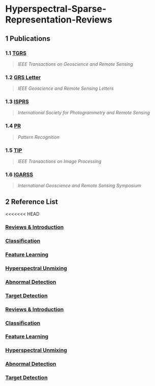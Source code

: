 # **Hyperspectral-Sparse-Representation-Reviews**

## 1 Publications
### 1.1 [TGRS](https://ieeexplore.ieee.org/xpl/RecentIssue.jsp?punumber=36)
  > *IEEE Transactions on Geoscience and Remote Sensing*
### 1.2 [GRS Letter](https://ieeexplore.ieee.org/xpl/RecentIssue.jsp?punumber=8859)
  > *IEEE Geoscience and Remote Sensing Letters*
### 1.3 [ISPRS](http://www.isprs.org/)
  > *International Society for Photogrammetry and Remote Sensing*
### 1.4 [PR](https://www.journals.elsevier.com/pattern-recognition)
  > *Pattern Recognition*
### 1.5 [TIP](https://ieeexplore.ieee.org/xpl/RecentIssue.jsp?punumber=83)
  > *IEEE Transactions on Image Processing*
### 1.6 [IGARSS](http://www.grss-ieee.org/conferences/future-igarss/)
  > *International Geoscience and Remote Sensing Symposium*

## 2 Reference List
<<<<<<< HEAD
### [Reviews & Introduction](./Lists/Reviews_Introduction.md)
### [Classification](./Lists/Classification.md)
### [Feature Learning](./Lists/Feature_Learning.md)
### [Hyperspectral Unmixing](./Lists/Hyperspectral_Unmixing.md)
### [Abnormal Detection](./Lists/Abnormal_Detection.md)
### [Target Detection](./Lists/Target_Detection.md)
### [Reviews & Introduction](./Lists/Reviews_Introduction.md)
### [Classification](./Lists/Classification.md)
### [Feature Learning](./Lists/Feature_Learning.md)
### [Hyperspectral Unmixing](./Lists/Hyperspectral_Unmixing.md)
### [Abnormal Detection](./Lists/Abnormal_Detection.md)
### [Target Detection](./Lists/Target_Detection.md)
